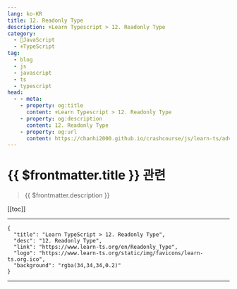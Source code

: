 ```yaml
---
lang: ko-KR
title: 12. Readonly Type
description: ⚜Learn Typescript > 12. Readonly Type
category: 
  - 🧶JavaScript
  - ⚜TypeScript
tag: 
  - blog
  - js
  - javascript
  - ts
  - typescript
head:
  - - meta:
    - property: og:title
      content: ⚜Learn Typescript > 12. Readonly Type
    - property: og:description
      content: 12. Readonly Type
    - property: og:url
      content: https://chanhi2000.github.io/crashcourse/js/learn-ts/advanced/12.html
---
```


# {{ $frontmatter.title }} 관련

> {{ $frontmatter.description }}

[[toc]]

---

```component VPCard
{
  "title": "Learn TypeScript > 12. Readonly Type",
  "desc": "12. Readonly Type",
  "link": "https://www.learn-ts.org/en/Readonly_Type",
  "logo": "https://www.learn-ts.org/static/img/favicons/learn-ts.org.ico",
  "background": "rgba(34,34,34,0.2)"
}
```

---

<TagLinks />